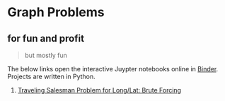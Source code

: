 # Graph Problems
## for fun and profit
> but mostly fun

The below links open the interactive Juypter notebooks online in [Binder](https://mybinder.org/). Projects are written in Python.

1. [Traveling Salesman Problem for Long/Lat: Brute Forcing](https://mybinder.org/v2/gh/Sergix/graph-problems/main?labpath=salesman.ipynb)